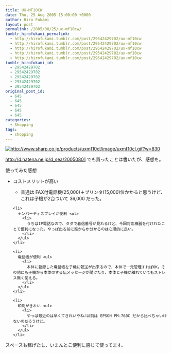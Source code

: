 ```yaml
---
title: UX-MF10CW
date: Thu, 25 Aug 2005 15:00:00 +0000
author: Hiro Fukami
layout: post
permalink: /2005/08/25/ux-mf10cw/
tumblr_hirofukami_permalink:
  - http://hirofukami.tumblr.com/post/29542429702/ux-mf10cw
  - http://hirofukami.tumblr.com/post/29542429702/ux-mf10cw
  - http://hirofukami.tumblr.com/post/29542429702/ux-mf10cw
  - http://hirofukami.tumblr.com/post/29542429702/ux-mf10cw
  - http://hirofukami.tumblr.com/post/29542429702/ux-mf10cw
tumblr_hirofukami_id:
  - 29542429702
  - 29542429702
  - 29542429702
  - 29542429702
  - 29542429702
original_post_id:
  - 645
  - 645
  - 645
  - 645
  - 645
categories:
  - Shopping
tags:
  - shopping
---
```

<div class="section">
  <p>
    <a href="http://www.sharp.co.jp/products/uxmf10cl/image/uxmf10cl.gif" class="http-image" target="_blank"><img src="http://www.sharp.co.jp/products/uxmf10cl/image/uxmf10cl.gif?w=830" class="http-image" alt="http://www.sharp.co.jp/products/uxmf10cl/image/uxmf10cl.gif?w=830" data-recalc-dims="1" /></a>
  </p>
  
  <p>
    <a href="http://d.hatena.ne.jp/d_sea/20050801" target="_blank"><a href="http://d.hatena.ne.jp/d_sea/20050801" target="_blank">http://d.hatena.ne.jp/d_sea/20050801</a></a> でも買ったことは書いたが、感想を。
  </p>
  
  <p>
    使ってみた感想
  </p>
  
  <ul>
    <li>
      コストメリットが高い</p> <ul>
        <li>
          普通は FAX付電話機(25,000)＋プリンタ(15,000)位かかると思うけど、これは子機が2台ついて 36,000 だった。
        </li>
      </ul>
    </li>
    
    <li>
      ナンバーディスプレイが便利 <ul>
        <li>
          うちはIP電話なので、タダで着信番号が見れるけど、今回対応機器を付けれたことで便利になった。やっぱ出る前に誰からか分かるのは心理的に良い。
        </li>
      </ul>
    </li>
    
    <li>
      電話帳が便利 <ul>
        <li>
          本体に登録した電話帳を子機に転送が出来るので、本体で一元管理すればOK。その他にも子機から本体のする伝メッセージが聞けたり、本体と子機が離れていてもストレス無く使える。
        </li>
      </ul>
    </li>
    
    <li>
      印刷がきれい <ul>
        <li>
          やっぱ最近のは早くてきれいやね♪以前は EPSON PM-760C だから比べちゃいけないのだろうけど。
        </li>
      </ul>
    </li>
  </ul>
  
  <p>
    スペースも稼げたし、いまんとこ便利に感じて使ってます。
  </p>
</div>